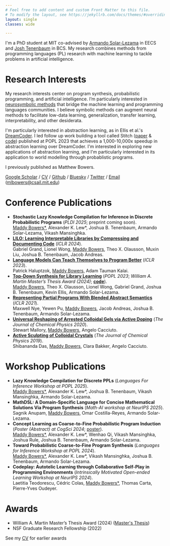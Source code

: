 ```yaml
---
# Feel free to add content and custom Front Matter to this file.
# To modify the layout, see https://jekyllrb.com/docs/themes/#overriding-theme-defaults
layout: single
classes: wide

---
```


I'm a PhD student at MIT co-advised by [Armando Solar-Lezama](https://people.csail.mit.edu/asolar/) in EECS and [Josh Tenenbaum](http://cocosci.mit.edu/josh) in BCS. My research combines methods from programming languages (PL) research with machine learning to tackle problems in artificial intelligence.

# Research Interests

My research interests center on program synthesis, probabilistic programming, and artificial intelligence. I’m particularly interested in [neurosymbolic methods](http://www.neurosymbolic.org/methods.html) that bridge the machine learning and programming languages communities. I believe symbolic methods can augment neural methods to facilitate low-data learning, generalization, transfer learning, interpretability, and other desiderata.

I'm particularly interested in abstraction learning, as in Ellis et al.'s [DreamCoder](https://arxiv.org/abs/2006.08381). I led follow up work building a tool called Stitch ([paper](https://dl.acm.org/doi/10.1145/3571234) & [code](https://github.com/mlb2251/stitch)) published at POPL 2023 that achieves a 1,000-10,000x speedup in abstraction learning over DreamCoder. I'm interested in exploring new applications of abstraction learning, and I'm particularly interested in its application to world modelling through probablistic programs.

I previously published as Matthew Bowers.

[Google Scholar](https://scholar.google.com/citations?user=ghdbIsoAAAAJ) / [CV](CV.pdf) / [Github](https://github.com/mlb2251) / [Bluesky](https://bsky.app/profile/mlbowers.bsky.social) / [Twitter](https://twitter.com/mattlbowers) / [Email](mailto:mlbowers@csail.mit.edu) (mlbowers@csail.mit.edu)

<!-- Prior to Stitch I worked with Max Nye on [Representing Partial Programs with Blended Abstract Semantics](https://arxiv.org/pdf/2012.12964) at ICLR 2021, and I continue to be interested of new ways of representing programs and guiding search. Search mechanisms that use learned symbolic components are particularlly interesting to me, like the predicate learning of Odena et al. in [BUSTLE: Bottom-Up Program Synthesis Through Learning-Guided Exploration](https://arxiv.org/abs/2007.14381) and [Learning to Represent Programs with Property Signatures](https://arxiv.org/abs/2002.09030). -->

<!-- I worked in chemistry in the past and am also interested in applications of neurosymbolic program synthesis to developing interpretable scientific models, as in our [NSF Expeditions](http://www.neurosymbolic.org/) project. -->


# Conference Publications

- **Stochastic Lazy Knowledge Compilation for Inference in Discrete Probabilistic Programs** (*PLDI 2025*; preprint coming soon).<br><u>Maddy Bowers*</u>, Alexander K. Lew*, Joshua B. Tenenbaum, Armando Solar-Lezama, Vikash Mansinghka.
- [**LILO: Learning Interpretable Libraries by Compressing and Documenting Code**](https://arxiv.org/abs/2310.19791) (*ICLR 2024*).<br>Gabriel Grand, Lionel Wong, <u>Maddy Bowers</u>, Theo X. Olausson, Muxin Liu, Joshua B. Tenenbaum, Jacob Andreas.
- [**Language Models Can Teach Themselves to Program Better**](https://arxiv.org/abs/2207.14502) (*ICLR 2023*).<br>Patrick Haluptzok, <u>Maddy Bowers</u>, Adam Tauman Kalai.
- [**Top-Down Synthesis for Library Learning**](https://dl.acm.org/doi/10.1145/3571234) (*POPL 2023*; *William A. Martin Master’s Thesis Award (2024)*; [**code**](https://github.com/mlb2251/stitch)).<br><u>Maddy Bowers</u>, Theo X. Olausson, Lionel Wong, Gabriel Grand, Joshua B. Tenenbaum, Kevin Ellis, Armando Solar-Lezama.
- [**Representing Partial Programs With Blended Abstract Semantics**](https://arxiv.org/abs/2012.12964) (*ICLR 2021*).<br>Maxwell Nye, Yewen Pu, <u>Maddy Bowers</u>,  Jacob Andreas, Joshua B. Tenenbaum, Armando Solar-Lezama. 
- [**Universal Reshaping of Arrested Colloidal Gels via Active Doping**](https://doi.org/10.1063/5.0016514) (*The Journal of Chemical Physics 2020*).<br>Stewart Mallory, <u>Maddy Bowers</u>, Angelo Cacciuto.
- [**Active Sculpting of Colloidal Crystals**](https://doi.org/10.1063/1.5082949) (*The Journal of Chemical Physics 2019*).<br>Shibananda Das, <u>Maddy Bowers</u>, Clara Bakker, Angelo Cacciuto.

# Workshop Publications

- **Lazy Knowledge Compilation for Discrete PPLs** (*Languages For Inference Workshop at POPL 2025*).<br><u>Maddy Bowers*</u>, Alexander K. Lew*, Joshua B. Tenenbaum, Vikash Mansinghka, Armando Solar-Lezama.
- **MathDSL: A Domain-Specific Language for Concise Mathematical Solutions Via Program Synthesis** (*Math-AI workshop at NeurIPS 2025*).<br>Sagnik Anupam, <u>Maddy Bowers</u>, Omar Costilla-Reyes, Armando Solar-Lezama.
- **Concept Learning as Coarse-to-Fine Probabilistic Program Induction** (*Poster (Abstract) at CogSci 2024*; [poster](poster_ctf.pdf)).<br><u>Maddy Bowers*</u>, Alexander K. Lew*, Wenhao Qi, Vikash Mansinghka, Joshua Rule, Joshua B. Tenenbaum, Armando Solar-Lezama.
- **Toward Probabilistic Coarse-to-Fine Program Synthesis** (*Languages for Inference Workshop at POPL 2024*).<br><u>Maddy Bowers*</u>, Alexander K. Lew*, Vikash Mansinghka, Joshua B. Tenenbaum, Armando Solar-Lezama.
- **Codeplay: Autotelic Learning through Collaborative Self-Play in Programming Environments** (*Intrinsically Motivated Open-ended Learning Workshop at NeurIPS 2024*).<br> Laetitia Teodorescu, Cédric Colas, <u>Maddy Bowers*</u>, Thomas Carta, Pierre-Yves Oudeyer.

# Awards

- William A. Martin Master’s Thesis Award (2024) ([Master's Thesis](https://dspace.mit.edu/handle/1721.1/151374))
- NSF Graduate Research Fellowship (2022)

See my [CV](CV.pdf) for earlier awards



<!-- # Background
In 2020 I graduated from Columbia University with a BA in Computer Science and a BA in Chemistry. At Columbia, I worked with Professor Angelo Cacciuto on chemical simulations of self-assembling colloids and authored two publications:
- Das, S., Lee Bowers, M., Bakker, C., & Cacciuto, A. (2019). Active sculpting of colloidal crystals. *The Journal of Chemical Physics*, 150 (13), 134505.
- Mallory, S., Lee Bowers, M., & Cacciuto, A. (2020). Universal reshaping of arrested colloidal gels via active doping. *The Journal of Chemical Physics*, 153, 084901.

In the summer of 2019, I worked in the [Learning Matter Group](http://gomezbombarelli.mit.edu/) at MIT under Professor Rafael Gomez-Bombarelli, where I applied graph neural network methods to molecular property prediction. I'm interested in combining these methods with program synthesis techniques in a chemical domain in the future. -->

<!-- # Fun Stuff-->

<!--I wrote [Coral](https://github.com/jacobaustin123/Coral), a gradually-typed Python compiler which runs type inference and generates fast equivalent LLVM-IR code whenever possible.-->

<!--I wrote [Espresso](https://github.com/mlb2251/espresso), a Bash-Python hybrid shell that I used for several years, though I've recently migrated to [Xonsh](https://xon.sh/).-->

<!--I like writing my own tools and libraries to speed up development, some of which I've packaged into the [mlb](https://github.com/mlb2251/mlb) Python library.-->

